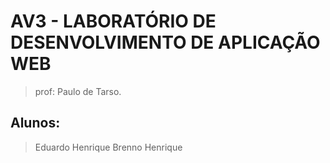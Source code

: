 # AV3 - LABORATÓRIO DE DESENVOLVIMENTO DE APLICAÇÃO WEB

> prof: Paulo de Tarso.

## Alunos:

> Eduardo Henrique 
> Brenno Henrique 
